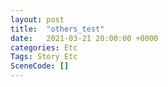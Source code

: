 ```yaml
---
layout: post
title:  "others_test"
date:   2021-03-21 20:00:00 +0000
categories: Etc
Tags: Story Etc
SceneCode: []
---
```

